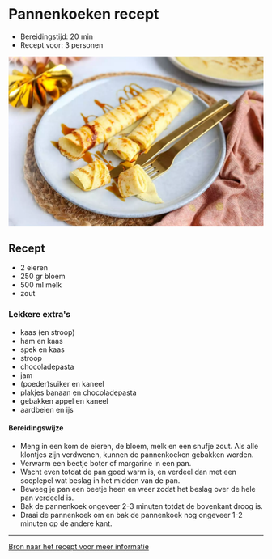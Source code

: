 # Pannenkoeken recept
- Bereidingstijd: 20 min
- Recept voor: 3 personen

![Pannenkoeken](Pannenkoeken.png)

## Recept
- 2 eieren
- 250 gr bloem
- 500 ml melk
- zout

### Lekkere extra's
- kaas (en stroop)
- ham en kaas
- spek en kaas
- stroop
- chocoladepasta
- jam
- (poeder)suiker en kaneel
- plakjes banaan en chocoladepasta
- gebakken appel en kaneel
- aardbeien en ijs


#### Bereidingswijze
- Meng in een kom de eieren, de bloem, melk en een snufje zout. Als alle klontjes zijn verdwenen, kunnen de pannenkoeken gebakken worden.
- Verwarm een beetje boter of margarine in een pan. 
- Wacht even totdat de pan goed warm is, en verdeel dan met een soeplepel wat beslag in het midden van de pan. 
- Beweeg je pan een beetje heen en weer zodat het beslag over de hele pan verdeeld is. 
- Bak de pannenkoek ongeveer 2-3 minuten totdat de bovenkant droog is. 
- Draai de pannenkoek om en bak de pannenkoek nog ongeveer 1-2 minuten op de andere kant.

---

[Bron naar het recept voor meer informatie](https://www.lekkerensimpel.com/basisrecept-voor-pannenkoeken/)